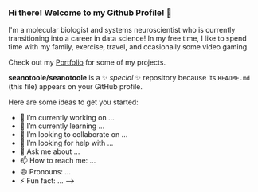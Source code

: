### Hi there! Welcome to my Github Profile! 👋

I'm a molecular biologist and systems neuroscientist who is currently transitioning into a career in data science! In my free time, I like to spend time with my family, exercise, travel, and ocasionally some video gaming.  

Check out my [Portfolio](https://github.com/sean-otoole/Portfolio) for some of my projects. 


**seanotoole/seanotoole** is a ✨ _special_ ✨ repository because its `README.md` (this file) appears on your GitHub profile.

Here are some ideas to get you started:

- 🔭 I’m currently working on ...
- 🌱 I’m currently learning ...
- 👯 I’m looking to collaborate on ...
- 🤔 I’m looking for help with ...
- 💬 Ask me about ...
- 📫 How to reach me: ...
- 😄 Pronouns: ...
- ⚡ Fun fact: ...
-->
